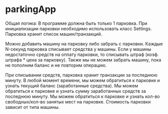 # parkingApp
Общая логика: В программе должна быть только 1 парковка. При инициализации парковки необходимо использовать класс Settings. Парковка хранит список машин/транзакций.

Можно добавить машину на парковку либо забрать с парковки. Каждые N-секунд парковка списывает средства у машины. Если у машины недостаточно средств на оплату парковки, то списывать штраф (коэф. штрафа * цена за парковку). Также мы не можем забрать машину, пока не пополним баланс и не повторим операцию.

При списывании средств, парковка хранит транзакции за последнюю минуту. В любой момент времени, мы можем обратиться к парковке и узнать текущий баланс (заработанные средства). Мы можем обратиться к парковке и узнать сумму заработанных средств за последнюю минуту. Мы можем обратиться к парковке и узнать кол-во свободных/кол-во занятых мест на парковке. Стоимость парковки зависит от типа машины.
